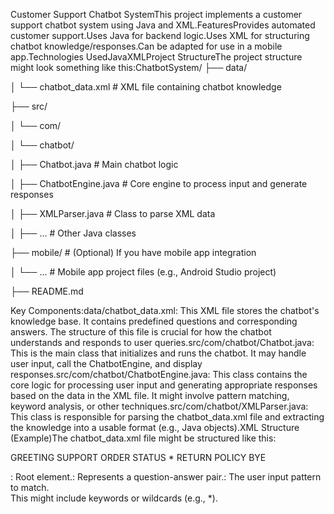 Customer Support Chatbot SystemThis project implements a customer support chatbot system using Java and XML.FeaturesProvides automated customer support.Uses Java for backend logic.Uses XML for structuring chatbot knowledge/responses.Can be adapted for use in a mobile app.Technologies UsedJavaXMLProject StructureThe project structure might look something like this:ChatbotSystem/
├── data/

│   └── chatbot_data.xml # XML file containing chatbot knowledge

├── src/

│   └── com/

│       └── chatbot/

│           ├── Chatbot.java        # Main chatbot logic

│           ├── ChatbotEngine.java  # Core engine to process input and generate responses

│           ├── XMLParser.java      # Class to parse XML data

│           ├── ...               # Other Java classes

├── mobile/             # (Optional) If you have mobile app integration

│   └── ...               # Mobile app project files (e.g., Android Studio project)

├── README.md

Key Components:data/chatbot_data.xml:  This XML file stores the chatbot's knowledge base. It contains predefined questions and corresponding answers.  The structure of this file is crucial for how the chatbot understands and responds to user queries.src/com/chatbot/Chatbot.java: This is the main class that initializes and runs the chatbot. It may handle user input, call the ChatbotEngine, and display responses.src/com/chatbot/ChatbotEngine.java:  This class contains the core logic for processing user input and generating appropriate responses based on the data in the XML file.  It might involve pattern matching, keyword analysis, or other techniques.src/com/chatbot/XMLParser.java: This class is responsible for parsing the chatbot_data.xml file and extracting the knowledge into a usable format (e.g., Java objects).XML Structure (Example)The chatbot_data.xml file might be structured like this:


<chat>
    <category>
        <pattern>GREETING</pattern>
        <template>Hello! How can I help you today?</template>
    </category>
    <category>
        <pattern>SUPPORT</pattern>
        <template>Please describe your issue.</template>
    </category>
    <category>
        <pattern>ORDER STATUS *</pattern>
        <template>Your order status is: <status/>.</template>
    </category>
    <category>
        <pattern>RETURN POLICY</pattern>
        <template>You can return items within 30 days.</template>
    </category>
    <category>
        <pattern>BYE</pattern>
        <template>Goodbye!</template>
    </category>
</chat>
            
<chat>: Root element.<category>:  Represents a question-answer pair.<pattern>:  The user input pattern to match.  
This might include keywords or wildcards (e.g., *).<template>:  The chatbot's response. 
It might include placeholders (e.g., <status/>) to insert dynamic information.How it WorksXML Data Loading: The XMLParser class reads and parses the chatbot_data.xml file.Input Processing: The ChatbotEngine receives user input (e.g., "What is your return policy?").Pattern Matching: The ChatbotEngine matches the user input against the <pattern> elements in the loaded XML data.Response Generation:  Once a match is found, the ChatbotEngine retrieves the corresponding <template> and generates a response.  If the template contains placeholders, it replaces them with actual values.Output:  The chatbot displays the response to the user.Mobile App UsageTo use this chatbot in a mobile app (e.g., Android):Backend API:  You would typically create a backend API (using Java, perhaps with a framework like Spring Boot) to expose the chatbot functionality. 

The API would receive user input from the mobile app and return the chatbot's response.Mobile App Integration:  The mobile app would then send user input to this API and display the response to the user.Embedding XML: For a very simple mobile app, you could potentially include the chatbot_data.xml file within the app itself, but for any non-trivial application, an external API is recommended for easier updates and maintenance of the chatbot's knowledge.
